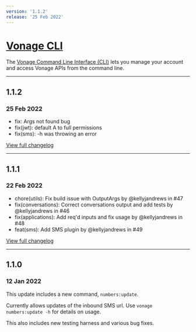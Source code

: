 ```yaml
---
version: '1.1.2'
release: '25 Feb 2022'
---
```

# [Vonage CLI]((https://github.com/Vonage/vonage-cli))

The [Vonage Command Line Interface (CLI)](https://github.com/Vonage/vonage-cli) lets you manage your account and access Vonage APIs from the command line.

---

## 1.1.2
### 25 Feb 2022

- fix: Args not found bug
- fix(jwt): default A to full permissions
- fix(sms): -h was throwing an error

[View full changelog](https://github.com/Vonage/vonage-cli/commits/@vonage/cli@1.1.2)

---

## 1.1.1
### 22 Feb 2022

- chore(utils): Fix build issue with OutputArgs by @kellyjandrews in #47
- fix(conversations): Correct conversations output and add tests by @kellyjandrews in #46
- fix(applications): Add req'd inputs and fix usage by @kellyjandrews in #48
- feat(sms): Add SMS plugin by @kellyjandrews in #49

[View full changelog](https://github.com/Vonage/vonage-cli/commits/@vonage/cli@1.1.1)

---

## 1.1.0
### 12 Jan 2022

This update includes a new command, `numbers:update`.

Currently allows updates of the inbound SMS url.
Use `vonage numbers:update -h` for details on usage.

This also includes new testing harness and various bug fixes.